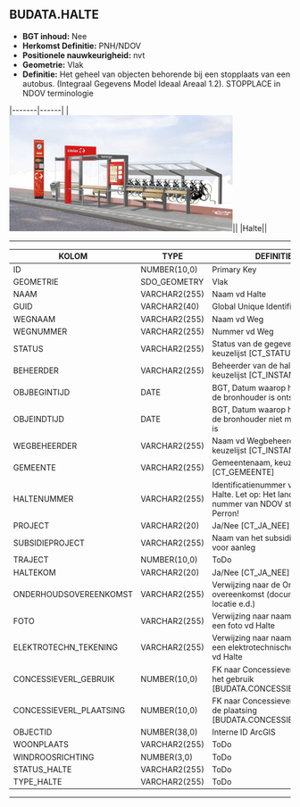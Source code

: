 ﻿## BUDATA.HALTE


* __BGT inhoud:__ Nee
* __Herkomst Definitie:__ PNH/NDOV
* __Positionele nauwkeurigheid:__ nvt
* __Geometrie:__ Vlak
* __Definitie:__ Het geheel van objecten behorende bij een stopplaats van een autobus. (Integraal Gegevens Model Ideaal Areaal 1.2). STOPPLACE in NDOV terminologie

|-------|------|
|![Halte](Halte.png)||
|Halte||

***

|KOLOM                           	|TYPE          	|DEFINITIE|
|------                          	|----          	|-----    |
|ID                              	|NUMBER(10,0)  	|Primary Key|
|GEOMETRIE                       	|SDO_GEOMETRY  	|Vlak|
|NAAM                            	|VARCHAR2(255) 	|Naam vd Halte|
|GUID                            	|VARCHAR2(40)  	|Global Unique Identifier|
|WEGNAAM                         	|VARCHAR2(255) 	|Naam vd Weg|
|WEGNUMMER                       	|VARCHAR2(255) 	|Nummer vd Weg|
|STATUS                          	|VARCHAR2(255) 	|Status van de gegevens, keuzelijst [CT_STATUS]|
|BEHEERDER                       	|VARCHAR2(255) 	|Beheerder van de halte, keuzelijst [CT_INSTANTIE]|
|OBJBEGINTIJD                    	|DATE          	|BGT, Datum waarop het object bij de bronhouder is ontstaan|
|OBJEINDTIJD                     	|DATE          	|BGT, Datum waarop het object bij de bronhouder niet meer geldig is|
|WEGBEHEERDER                    	|VARCHAR2(255) 	|Naam vd Wegbeheerder, keuzelijst [CT_INSTANTIE]|
|GEMEENTE                        	|VARCHAR2(255) 	|Gemeentenaam, keuzelijst [CT_GEMEENTE]|
|HALTENUMMER                     	|VARCHAR2(255) 	|Identificatienummer van de Halte. Let op: Het landelijk unieke nummer van NDOV staat bij Perron!|
|PROJECT                         	|VARCHAR2(20)  	|Ja/Nee [CT_JA_NEE]|
|SUBSIDIEPROJECT                 	|VARCHAR2(255) 	|Naam van het subsidieproject voor aanleg|
|TRAJECT                        	|NUMBER(10,0)   |ToDo|
|HALTEKOM                        	|VARCHAR2(20)  	|Ja/Nee [CT_JA_NEE]|
|ONDERHOUDSOVEREENKOMST           	|VARCHAR2(255) 	|Verwijzing naar de Onderhoud overeenkomst (documentnr, locatie e.d.)|
|FOTO                            	|VARCHAR2(255) 	|Verwijzing naar naam/locatie van een foto vd Halte|
|ELEKTROTECHN_TEKENING           	|VARCHAR2(255) 	|Verwijzing naar naam/locatie van een elektrotechnische tekening vd Halte|
|CONCESSIEVERL_GEBRUIK           	|NUMBER(10,0)  	|FK naar Concessieverlener voor het gebruik [BUDATA.CONCESSIEVERLENER]|
|CONCESSIEVERL_PLAATSING         	|NUMBER(10,0)  	|FK naar Concessieverlener voor de plaatsing [BUDATA.CONCESSIEVERLENER]|
|OBJECTID                        	|NUMBER(38,0)  	|Interne ID ArcGIS|
|WOONPLAATS                        	|VARCHAR2(255)  |ToDo|
|WINDROOSRICHTING               	|NUMBER(3,0)  	|ToDo|
|STATUS_HALTE                      	|VARCHAR2(255) 	|ToDo|
|TYPE_HALTE                       	|VARCHAR2(255) 	|ToDo|


***

